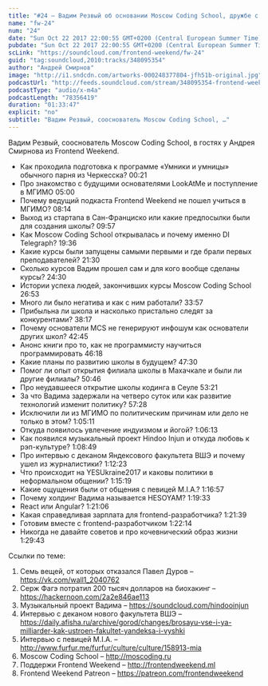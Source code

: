 ```yaml
---
title: "#24 – Вадим Резвый об основании Moscow Coding School, дружбе с президентами, рэпе и индуизме"
name: "fw-24"
num: "24"
date: "Sun Oct 22 2017 22:00:55 GMT+0200 (Central European Summer Time)"
pubdate: "Sun Oct 22 2017 22:00:55 GMT+0200 (Central European Summer Time)"
scLink: "https://soundcloud.com/frontend-weekend/fw-24"
guid: "tag:soundcloud,2010:tracks/348095354"
author: "Андрей Смирнов"
image: "http://i1.sndcdn.com/artworks-000248377804-jfh51b-original.jpg"
podcastUrl: "http://feeds.soundcloud.com/stream/348095354-frontend-weekend-fw-24.m4a"
podcastType: "audio/x-m4a"
podcastLength: "78356419"
duration: "01:33:47"
explicit: "no"
subtitle: "Вадим Резвый, сооснователь Moscow Coding School, …"
---
```

Вадим Резвый, сооснователь Moscow Coding School, в гостях у Андрея Смирнова из Frontend Weekend.

- Как проходила подготовка к программе «Умники и умницы» обычного парня из Черкесска? 00:21
- Про знакомство с будущими основателями LookAtMe и поступление в МГИМО 05:00
- Почему ведущий подкаста Frontend Weekend не пошел учиться в МГИМО? 08:14
- Выход из стартапа в Сан-Франциско или какие предпосылки были для создания школы? 09:57
- Как Moscow Coding School открывалась и почему именно DI Telegraph? 19:36
- Какие курсы были запущены самыми первыми и где брали первых преподавателей? 21:30
- Сколько курсов Вадим прошел сам и для кого вообще сделаны курсы? 24:30
- Истории успеха людей, закончивших курсы Moscow Coding School 26:53
- Много ли было негатива и как с ним работали? 33:57
- Прибыльна ли школа и насколько пристально следят за конкурентами? 38:17
- Почему основатели MCS не генерируют инфошум как основатели других школ? 42:45
- Анонс книги про то, как не программисту научиться программировать 46:18
- Какие планы по развитию школы в будущем? 47:30
- Помог ли опыт открытия филиала школы в Махачкале и были ли другие филиалы? 50:46
- Про неудавшееся открытие школы кодинга в Сеуле 53:21
- За что Вадима задержали на четверо суток или как развитие технологий изменит политику? 57:28
- Исключили ли из МГИМО по политическим причинам или дело не только в этом? 1:05:11
- Откуда появилось увлечение индуизмом и йогой? 1:06:13
- Как появился музыкальный проект Hindoo Injun и откуда любовь к рэп-культуре? 1:08:49
- Про интервью с деканом Яндексового факультета ВШЭ и почему ушел из журналистики? 1:12:23
- Что происходит на YESUkraine2017 и каковы политики в неформальном общении? 1:15:19
- Какие ощущения были от общения с певицей M.I.A.? 1:16:57
- Почему холдинг Вадима называется HESOYAM? 1:19:33
- React или Angular? 1:21:06
- Какая справедливая зарплата для frontend-разработчика? 1:21:39
- Готовим вместе с frontend-разработчиком 1:22:14
- Никогда не давайте советов и про кочевнический образ жизни 1:29:43

Ссылки по теме:
1) Семь вещей, от которых отказался Павел Дуров – https://vk.com/wall1_2040762
2) Серж Фагэ потратил 200 тысяч долларов на биохакинг – https://hackernoon.com/2a2e846ae113
3) Музыкальный проект Вадима – https://soundcloud.com/hindooinjun
4) Интервью с деканом нового факультета ВШЭ – https://daily.afisha.ru/archive/gorod/changes/brosayu-vse-i-ya-milliarder-kak-ustroen-fakultet-yandeksa-i-vyshki
5) Интервью с певицей M.I.A. – http://www.furfur.me/furfur/culture/culture/158913-mia
6) Moscow Coding School – http://moscoding.ru
7) Поддержи Frontend Weekend – http://frontendweekend.ml
8) Frontend Weekend Patreon – https://patreon.com/frontendweekend